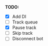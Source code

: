 ﻿**TODO:**
 - [x] Add DI
 - [ ] Track queue 
 - [x] Pause track 
 - [ ] Skip track 
 - [ ] Disconnect bot 